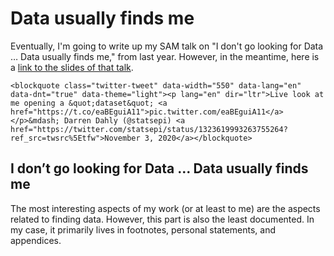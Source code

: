 # Data usually finds me



Eventually, I'm going to write up my SAM talk on "I don't go looking for Data … Data usually finds me," from last year. However, in the meantime, here is a [link to the slides of that talk](https://github.com/DataScience4Psych/DataScience4Psych/raw/main/admin/pdfs/sam_vfinal.pdf).



```{=html}
<blockquote class="twitter-tweet" data-width="550" data-lang="en" data-dnt="true" data-theme="light"><p lang="en" dir="ltr">Live look at me opening a &quot;dataset&quot; <a href="https://t.co/eaBEguiA11">pic.twitter.com/eaBEguiA11</a></p>&mdash; Darren Dahly (@statsepi) <a href="https://twitter.com/statsepi/status/1323619993263755264?ref_src=twsrc%5Etfw">November 3, 2020</a></blockquote>

```

## I don’t go looking for Data … Data usually finds me

The most interesting aspects of my work (or at least to me) are the aspects related to finding data. However, this part is also the least documented. In my case, it primarily lives in footnotes, personal statements, and appendices.
